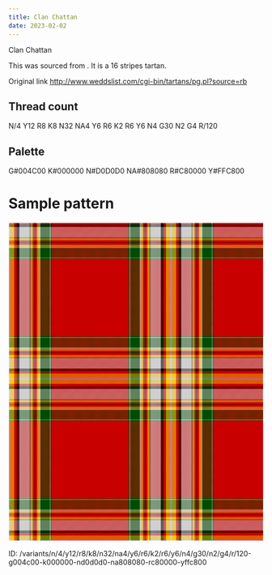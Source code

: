 ```yaml
---
title: Clan Chattan
date: 2023-02-02
---
```

Clan Chattan

This was sourced from <no value>.  It is a 16 stripes tartan.

Original link http://www.weddslist.com/cgi-bin/tartans/pg.pl?source=rb

## Thread count
N/4 Y12 R8 K8 N32 NA4 Y6 R6 K2 R6 Y6 N4 G30 N2 G4 R/120

## Palette
G#004C00 K#000000 N#D0D0D0 NA#808080 R#C80000 Y#FFC800

# Sample pattern

![Tartan detail](tartan.png "N/4 Y12 R8 K8 N32 NA4 Y6 R6 K2 R6 Y6 N4 G30 N2 G4 R/120 tartan")

ID: /variants/n/4/y12/r8/k8/n32/na4/y6/r6/k2/r6/y6/n4/g30/n2/g4/r/120-g004c00-k000000-nd0d0d0-na808080-rc80000-yffc800